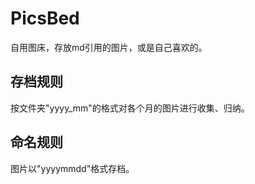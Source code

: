 # PicsBed
自用图床，存放md引用的图片，或是自己喜欢的。
## 存档规则
按文件夹"yyyy_mm"的格式对各个月的图片进行收集、归纳。
## 命名规则
图片以"yyyymmdd"格式存档。
